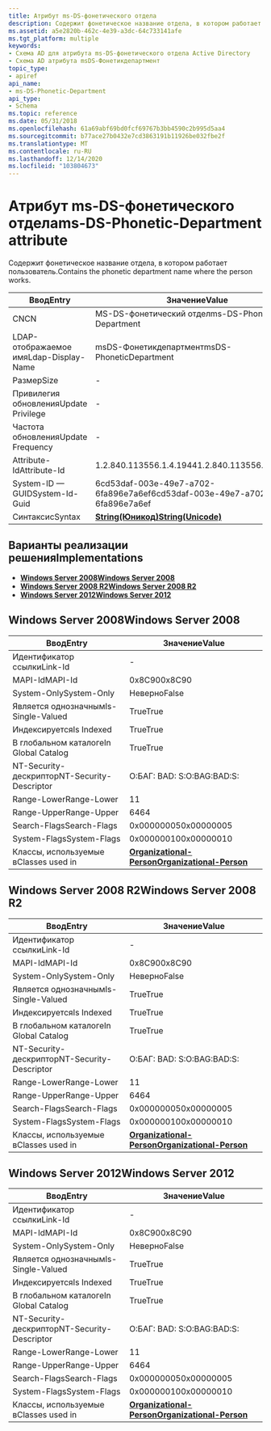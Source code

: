 ```yaml
---
title: Атрибут ms-DS-фонетического отдела
description: Содержит фонетическое название отдела, в котором работает пользователь.
ms.assetid: a5e2820b-462c-4e39-a3dc-64c733141afe
ms.tgt_platform: multiple
keywords:
- Схема AD для атрибута ms-DS-фонетического отдела Active Directory
- Схема AD атрибута msDS-Фонетикдепартмент
topic_type:
- apiref
api_name:
- ms-DS-Phonetic-Department
api_type:
- Schema
ms.topic: reference
ms.date: 05/31/2018
ms.openlocfilehash: 61a69abf69bd0fcf69767b3bb4590c2b995d5aa4
ms.sourcegitcommit: b77ace27b0432e7cd3863191b11926be032fbe2f
ms.translationtype: MT
ms.contentlocale: ru-RU
ms.lasthandoff: 12/14/2020
ms.locfileid: "103804673"
---
```

# <a name="ms-ds-phonetic-department-attribute"></a><span data-ttu-id="c87cb-105">Атрибут ms-DS-фонетического отдела</span><span class="sxs-lookup"><span data-stu-id="c87cb-105">ms-DS-Phonetic-Department attribute</span></span>

<span data-ttu-id="c87cb-106">Содержит фонетическое название отдела, в котором работает пользователь.</span><span class="sxs-lookup"><span data-stu-id="c87cb-106">Contains the phonetic department name where the person works.</span></span>



| <span data-ttu-id="c87cb-107">Ввод</span><span class="sxs-lookup"><span data-stu-id="c87cb-107">Entry</span></span> | <span data-ttu-id="c87cb-108">Значение</span><span class="sxs-lookup"><span data-stu-id="c87cb-108">Value</span></span> |
|-------------------|---------------------------------------------|
| <span data-ttu-id="c87cb-109">CN</span><span class="sxs-lookup"><span data-stu-id="c87cb-109">CN</span></span>                | <span data-ttu-id="c87cb-110">MS-DS-фонетический отдел</span><span class="sxs-lookup"><span data-stu-id="c87cb-110">ms-DS-Phonetic-Department</span></span>                   |
| <span data-ttu-id="c87cb-111">LDAP-отображаемое имя</span><span class="sxs-lookup"><span data-stu-id="c87cb-111">Ldap-Display-Name</span></span> | <span data-ttu-id="c87cb-112">msDS-Фонетикдепартмент</span><span class="sxs-lookup"><span data-stu-id="c87cb-112">msDS-PhoneticDepartment</span></span>                     |
| <span data-ttu-id="c87cb-113">Размер</span><span class="sxs-lookup"><span data-stu-id="c87cb-113">Size</span></span>              | \-                                          |
| <span data-ttu-id="c87cb-114">Привилегия обновления</span><span class="sxs-lookup"><span data-stu-id="c87cb-114">Update Privilege</span></span>  | \-                                          |
| <span data-ttu-id="c87cb-115">Частота обновления</span><span class="sxs-lookup"><span data-stu-id="c87cb-115">Update Frequency</span></span>  | \-                                          |
| <span data-ttu-id="c87cb-116">Attribute-Id</span><span class="sxs-lookup"><span data-stu-id="c87cb-116">Attribute-Id</span></span>      | <span data-ttu-id="c87cb-117">1.2.840.113556.1.4.1944</span><span class="sxs-lookup"><span data-stu-id="c87cb-117">1.2.840.113556.1.4.1944</span></span>                     |
| <span data-ttu-id="c87cb-118">System-ID — GUID</span><span class="sxs-lookup"><span data-stu-id="c87cb-118">System-Id-Guid</span></span>    | <span data-ttu-id="c87cb-119">6cd53daf-003e-49e7-a702-6fa896e7a6ef</span><span class="sxs-lookup"><span data-stu-id="c87cb-119">6cd53daf-003e-49e7-a702-6fa896e7a6ef</span></span>        |
| <span data-ttu-id="c87cb-120">Синтаксис</span><span class="sxs-lookup"><span data-stu-id="c87cb-120">Syntax</span></span>            | [<span data-ttu-id="c87cb-121">**String(Юникод)**</span><span class="sxs-lookup"><span data-stu-id="c87cb-121">**String(Unicode)**</span></span>](s-string-unicode.md) |



## <a name="implementations"></a><span data-ttu-id="c87cb-122">Варианты реализации решения</span><span class="sxs-lookup"><span data-stu-id="c87cb-122">Implementations</span></span>

-   [<span data-ttu-id="c87cb-123">**Windows Server 2008**</span><span class="sxs-lookup"><span data-stu-id="c87cb-123">**Windows Server 2008**</span></span>](#windows-server-2008)
-   [<span data-ttu-id="c87cb-124">**Windows Server 2008 R2**</span><span class="sxs-lookup"><span data-stu-id="c87cb-124">**Windows Server 2008 R2**</span></span>](#windows-server-2008-r2)
-   [<span data-ttu-id="c87cb-125">**Windows Server 2012**</span><span class="sxs-lookup"><span data-stu-id="c87cb-125">**Windows Server 2012**</span></span>](#windows-server-2012)

## <a name="windows-server-2008"></a><span data-ttu-id="c87cb-126">Windows Server 2008</span><span class="sxs-lookup"><span data-stu-id="c87cb-126">Windows Server 2008</span></span>



| <span data-ttu-id="c87cb-127">Ввод</span><span class="sxs-lookup"><span data-stu-id="c87cb-127">Entry</span></span> | <span data-ttu-id="c87cb-128">Значение</span><span class="sxs-lookup"><span data-stu-id="c87cb-128">Value</span></span> |
|------------------------|--------------------------------------------------------------------|
| <span data-ttu-id="c87cb-129">Идентификатор ссылки</span><span class="sxs-lookup"><span data-stu-id="c87cb-129">Link-Id</span></span>                | \-                                                                 |
| <span data-ttu-id="c87cb-130">MAPI-Id</span><span class="sxs-lookup"><span data-stu-id="c87cb-130">MAPI-Id</span></span>                | <span data-ttu-id="c87cb-131">0x8C90</span><span class="sxs-lookup"><span data-stu-id="c87cb-131">0x8C90</span></span>                                                             |
| <span data-ttu-id="c87cb-132">System-Only</span><span class="sxs-lookup"><span data-stu-id="c87cb-132">System-Only</span></span>            | <span data-ttu-id="c87cb-133">Неверно</span><span class="sxs-lookup"><span data-stu-id="c87cb-133">False</span></span>                                                              |
| <span data-ttu-id="c87cb-134">Является однозначным</span><span class="sxs-lookup"><span data-stu-id="c87cb-134">Is-Single-Valued</span></span>       | <span data-ttu-id="c87cb-135">True</span><span class="sxs-lookup"><span data-stu-id="c87cb-135">True</span></span>                                                               |
| <span data-ttu-id="c87cb-136">Индексируется</span><span class="sxs-lookup"><span data-stu-id="c87cb-136">Is Indexed</span></span>             | <span data-ttu-id="c87cb-137">True</span><span class="sxs-lookup"><span data-stu-id="c87cb-137">True</span></span>                                                               |
| <span data-ttu-id="c87cb-138">В глобальном каталоге</span><span class="sxs-lookup"><span data-stu-id="c87cb-138">In Global Catalog</span></span>      | <span data-ttu-id="c87cb-139">True</span><span class="sxs-lookup"><span data-stu-id="c87cb-139">True</span></span>                                                               |
| <span data-ttu-id="c87cb-140">NT-Security-дескриптор</span><span class="sxs-lookup"><span data-stu-id="c87cb-140">NT-Security-Descriptor</span></span> | <span data-ttu-id="c87cb-141">О:БАГ: BAD: S:</span><span class="sxs-lookup"><span data-stu-id="c87cb-141">O:BAG:BAD:S:</span></span>                                                       |
| <span data-ttu-id="c87cb-142">Range-Lower</span><span class="sxs-lookup"><span data-stu-id="c87cb-142">Range-Lower</span></span>            | <span data-ttu-id="c87cb-143">1</span><span class="sxs-lookup"><span data-stu-id="c87cb-143">1</span></span>                                                                  |
| <span data-ttu-id="c87cb-144">Range-Upper</span><span class="sxs-lookup"><span data-stu-id="c87cb-144">Range-Upper</span></span>            | <span data-ttu-id="c87cb-145">64</span><span class="sxs-lookup"><span data-stu-id="c87cb-145">64</span></span>                                                                 |
| <span data-ttu-id="c87cb-146">Search-Flags</span><span class="sxs-lookup"><span data-stu-id="c87cb-146">Search-Flags</span></span>           | <span data-ttu-id="c87cb-147">0x00000005</span><span class="sxs-lookup"><span data-stu-id="c87cb-147">0x00000005</span></span>                                                         |
| <span data-ttu-id="c87cb-148">System-Flags</span><span class="sxs-lookup"><span data-stu-id="c87cb-148">System-Flags</span></span>           | <span data-ttu-id="c87cb-149">0x00000010</span><span class="sxs-lookup"><span data-stu-id="c87cb-149">0x00000010</span></span>                                                         |
| <span data-ttu-id="c87cb-150">Классы, используемые в</span><span class="sxs-lookup"><span data-stu-id="c87cb-150">Classes used in</span></span>        | [<span data-ttu-id="c87cb-151">**Organizational-Person**</span><span class="sxs-lookup"><span data-stu-id="c87cb-151">**Organizational-Person**</span></span>](c-organizationalperson.md)<br/> |



## <a name="windows-server-2008-r2"></a><span data-ttu-id="c87cb-152">Windows Server 2008 R2</span><span class="sxs-lookup"><span data-stu-id="c87cb-152">Windows Server 2008 R2</span></span>



| <span data-ttu-id="c87cb-153">Ввод</span><span class="sxs-lookup"><span data-stu-id="c87cb-153">Entry</span></span> | <span data-ttu-id="c87cb-154">Значение</span><span class="sxs-lookup"><span data-stu-id="c87cb-154">Value</span></span> |
|------------------------|--------------------------------------------------------------------|
| <span data-ttu-id="c87cb-155">Идентификатор ссылки</span><span class="sxs-lookup"><span data-stu-id="c87cb-155">Link-Id</span></span>                | \-                                                                 |
| <span data-ttu-id="c87cb-156">MAPI-Id</span><span class="sxs-lookup"><span data-stu-id="c87cb-156">MAPI-Id</span></span>                | <span data-ttu-id="c87cb-157">0x8C90</span><span class="sxs-lookup"><span data-stu-id="c87cb-157">0x8C90</span></span>                                                             |
| <span data-ttu-id="c87cb-158">System-Only</span><span class="sxs-lookup"><span data-stu-id="c87cb-158">System-Only</span></span>            | <span data-ttu-id="c87cb-159">Неверно</span><span class="sxs-lookup"><span data-stu-id="c87cb-159">False</span></span>                                                              |
| <span data-ttu-id="c87cb-160">Является однозначным</span><span class="sxs-lookup"><span data-stu-id="c87cb-160">Is-Single-Valued</span></span>       | <span data-ttu-id="c87cb-161">True</span><span class="sxs-lookup"><span data-stu-id="c87cb-161">True</span></span>                                                               |
| <span data-ttu-id="c87cb-162">Индексируется</span><span class="sxs-lookup"><span data-stu-id="c87cb-162">Is Indexed</span></span>             | <span data-ttu-id="c87cb-163">True</span><span class="sxs-lookup"><span data-stu-id="c87cb-163">True</span></span>                                                               |
| <span data-ttu-id="c87cb-164">В глобальном каталоге</span><span class="sxs-lookup"><span data-stu-id="c87cb-164">In Global Catalog</span></span>      | <span data-ttu-id="c87cb-165">True</span><span class="sxs-lookup"><span data-stu-id="c87cb-165">True</span></span>                                                               |
| <span data-ttu-id="c87cb-166">NT-Security-дескриптор</span><span class="sxs-lookup"><span data-stu-id="c87cb-166">NT-Security-Descriptor</span></span> | <span data-ttu-id="c87cb-167">О:БАГ: BAD: S:</span><span class="sxs-lookup"><span data-stu-id="c87cb-167">O:BAG:BAD:S:</span></span>                                                       |
| <span data-ttu-id="c87cb-168">Range-Lower</span><span class="sxs-lookup"><span data-stu-id="c87cb-168">Range-Lower</span></span>            | <span data-ttu-id="c87cb-169">1</span><span class="sxs-lookup"><span data-stu-id="c87cb-169">1</span></span>                                                                  |
| <span data-ttu-id="c87cb-170">Range-Upper</span><span class="sxs-lookup"><span data-stu-id="c87cb-170">Range-Upper</span></span>            | <span data-ttu-id="c87cb-171">64</span><span class="sxs-lookup"><span data-stu-id="c87cb-171">64</span></span>                                                                 |
| <span data-ttu-id="c87cb-172">Search-Flags</span><span class="sxs-lookup"><span data-stu-id="c87cb-172">Search-Flags</span></span>           | <span data-ttu-id="c87cb-173">0x00000005</span><span class="sxs-lookup"><span data-stu-id="c87cb-173">0x00000005</span></span>                                                         |
| <span data-ttu-id="c87cb-174">System-Flags</span><span class="sxs-lookup"><span data-stu-id="c87cb-174">System-Flags</span></span>           | <span data-ttu-id="c87cb-175">0x00000010</span><span class="sxs-lookup"><span data-stu-id="c87cb-175">0x00000010</span></span>                                                         |
| <span data-ttu-id="c87cb-176">Классы, используемые в</span><span class="sxs-lookup"><span data-stu-id="c87cb-176">Classes used in</span></span>        | [<span data-ttu-id="c87cb-177">**Organizational-Person**</span><span class="sxs-lookup"><span data-stu-id="c87cb-177">**Organizational-Person**</span></span>](c-organizationalperson.md)<br/> |



## <a name="windows-server-2012"></a><span data-ttu-id="c87cb-178">Windows Server 2012</span><span class="sxs-lookup"><span data-stu-id="c87cb-178">Windows Server 2012</span></span>



| <span data-ttu-id="c87cb-179">Ввод</span><span class="sxs-lookup"><span data-stu-id="c87cb-179">Entry</span></span> | <span data-ttu-id="c87cb-180">Значение</span><span class="sxs-lookup"><span data-stu-id="c87cb-180">Value</span></span> |
|------------------------|--------------------------------------------------------------------|
| <span data-ttu-id="c87cb-181">Идентификатор ссылки</span><span class="sxs-lookup"><span data-stu-id="c87cb-181">Link-Id</span></span>                | \-                                                                 |
| <span data-ttu-id="c87cb-182">MAPI-Id</span><span class="sxs-lookup"><span data-stu-id="c87cb-182">MAPI-Id</span></span>                | <span data-ttu-id="c87cb-183">0x8C90</span><span class="sxs-lookup"><span data-stu-id="c87cb-183">0x8C90</span></span>                                                             |
| <span data-ttu-id="c87cb-184">System-Only</span><span class="sxs-lookup"><span data-stu-id="c87cb-184">System-Only</span></span>            | <span data-ttu-id="c87cb-185">Неверно</span><span class="sxs-lookup"><span data-stu-id="c87cb-185">False</span></span>                                                              |
| <span data-ttu-id="c87cb-186">Является однозначным</span><span class="sxs-lookup"><span data-stu-id="c87cb-186">Is-Single-Valued</span></span>       | <span data-ttu-id="c87cb-187">True</span><span class="sxs-lookup"><span data-stu-id="c87cb-187">True</span></span>                                                               |
| <span data-ttu-id="c87cb-188">Индексируется</span><span class="sxs-lookup"><span data-stu-id="c87cb-188">Is Indexed</span></span>             | <span data-ttu-id="c87cb-189">True</span><span class="sxs-lookup"><span data-stu-id="c87cb-189">True</span></span>                                                               |
| <span data-ttu-id="c87cb-190">В глобальном каталоге</span><span class="sxs-lookup"><span data-stu-id="c87cb-190">In Global Catalog</span></span>      | <span data-ttu-id="c87cb-191">True</span><span class="sxs-lookup"><span data-stu-id="c87cb-191">True</span></span>                                                               |
| <span data-ttu-id="c87cb-192">NT-Security-дескриптор</span><span class="sxs-lookup"><span data-stu-id="c87cb-192">NT-Security-Descriptor</span></span> | <span data-ttu-id="c87cb-193">О:БАГ: BAD: S:</span><span class="sxs-lookup"><span data-stu-id="c87cb-193">O:BAG:BAD:S:</span></span>                                                       |
| <span data-ttu-id="c87cb-194">Range-Lower</span><span class="sxs-lookup"><span data-stu-id="c87cb-194">Range-Lower</span></span>            | <span data-ttu-id="c87cb-195">1</span><span class="sxs-lookup"><span data-stu-id="c87cb-195">1</span></span>                                                                  |
| <span data-ttu-id="c87cb-196">Range-Upper</span><span class="sxs-lookup"><span data-stu-id="c87cb-196">Range-Upper</span></span>            | <span data-ttu-id="c87cb-197">64</span><span class="sxs-lookup"><span data-stu-id="c87cb-197">64</span></span>                                                                 |
| <span data-ttu-id="c87cb-198">Search-Flags</span><span class="sxs-lookup"><span data-stu-id="c87cb-198">Search-Flags</span></span>           | <span data-ttu-id="c87cb-199">0x00000005</span><span class="sxs-lookup"><span data-stu-id="c87cb-199">0x00000005</span></span>                                                         |
| <span data-ttu-id="c87cb-200">System-Flags</span><span class="sxs-lookup"><span data-stu-id="c87cb-200">System-Flags</span></span>           | <span data-ttu-id="c87cb-201">0x00000010</span><span class="sxs-lookup"><span data-stu-id="c87cb-201">0x00000010</span></span>                                                         |
| <span data-ttu-id="c87cb-202">Классы, используемые в</span><span class="sxs-lookup"><span data-stu-id="c87cb-202">Classes used in</span></span>        | [<span data-ttu-id="c87cb-203">**Organizational-Person**</span><span class="sxs-lookup"><span data-stu-id="c87cb-203">**Organizational-Person**</span></span>](c-organizationalperson.md)<br/> |



 

 





